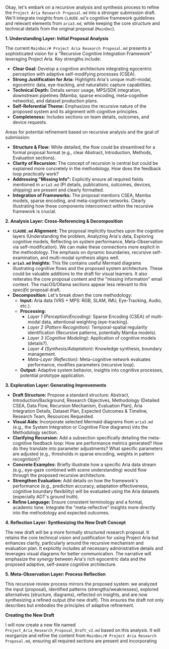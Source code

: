Okay, let's embark on a recursive analysis and synthesis process to refine the `Project Aria Research Proposal.md` into a stronger submission draft. We'll integrate insights from `CLAUDE.md`'s cognitive framework guidelines and relevant elements from `aria3.md`, while keeping the core structure and technical details from the original proposal (`MainDoc`).

**1. Understanding Layer: Initial Proposal Analysis**

The current `MainDoc/# Project Aria Research Proposal.md` presents a sophisticated vision for a "Recursive Cognitive Integration Framework" leveraging Project Aria. Key strengths include:
*   **Clear Goal:** Develop a cognitive architecture integrating egocentric perception with adaptive self-modifying processes (CSEA).
*   **Strong Justification for Aria:** Highlights Aria's unique multi-modal, egocentric data, eye-tracking, and naturalistic capture capabilities.
*   **Technical Depth:** Details sensor usage, MPS/SDK integration, downstream pipelines (Mamba, sparse encoding, meta-cognitive networks), and dataset production plans.
*   **Self-Referential Theme:** Emphasizes the recursive nature of the proposed system and its alignment with cognitive principles.
*   **Completeness:** Includes sections on team details, outcomes, and device requests.

Areas for potential refinement based on recursive analysis and the goal of submission:
*   **Structure & Flow:** While detailed, the flow could be streamlined for a formal proposal format (e.g., clear Abstract, Introduction, Methods, Evaluation sections).
*   **Clarity of Recursion:** The concept of recursion is central but could be explained more concretely in the methodology. How does the feedback loop *practically* work?
*   **Addressing "Missing Info":** Explicitly ensure all required fields mentioned in `aria3.md` (PI details, publications, outcomes, devices, shipping) are present and clearly formatted.
*   **Integration of Frameworks:** The proposal mentions CSEA, Mamba models, sparse encoding, and meta-cognitive networks. Clearly illustrating how these components interconnect within the recursive framework is crucial.

**2. Analysis Layer: Cross-Referencing & Decomposition**

*   **`CLAUDE.md` Alignment:** The proposal implicitly touches upon the cognitive layers (Understanding the problem, Analyzing Aria's data, Exploring cognitive models, Reflecting on system performance, Meta-Observation via self-modification). We can make these connections more explicit in the methodology. The emphasis on dynamic boundaries, recursive self-examination, and multi-modal synthesis aligns well.
*   **`aria3.md` Insights:** This file contains useful Mermaid diagrams illustrating cognitive flows and the proposed system architecture. These could be valuable additions to the draft for visual learners. It also reiterates the core proposal content and the "missing information" email context. The macOS/Ollama sections appear less relevant to *this specific* proposal draft.
*   **Decomposition:** Let's break down the core methodology:
    *   **Input:** Aria data (VRS + MPS: RGB, SLAM, IMU, Eye-Tracking, Audio, etc.).
    *   **Processing:**
        *   *Layer 1 (Perception/Encoding):* Sparse Encoding (CSEA) of multi-modal data, attentional weighting (eye-tracking).
        *   *Layer 2 (Pattern Recognition):* Temporal-spatial regularity identification (Recursive patterns, potentially Mamba models).
        *   *Layer 3 (Cognitive Modeling):* Application of cognitive models (details?).
        *   *Layer 4 (Synthesis/Adaptation):* Knowledge synthesis, boundary management.
        *   *Meta-Layer (Reflection):* Meta-cognitive network evaluates performance, modifies parameters (recursive loop).
    *   **Output:** Adaptive system behavior, insights into cognitive processes, potential prototype application.

**3. Exploration Layer: Generating Improvements**

*   **Draft Structure:** Propose a standard structure: Abstract, Introduction/Background, Research Objectives, Methodology (Detailed CSEA, Data Flow, Recursion Mechanism, Evaluation Plan), Aria Integration Details, Dataset Plan, Expected Outcomes & Timeline, Research Team, Resources Requested.
*   **Visual Aids:** Incorporate selected Mermaid diagrams from `aria3.md` (e.g., the System Integration or Cognitive Flow diagrams) into the Methodology section.
*   **Clarifying Recursion:** Add a subsection specifically detailing the meta-cognitive feedback loop: How are performance metrics generated? How do they translate into parameter adjustments? What specific parameters are adjusted (e.g., thresholds in sparse encoding, weights in pattern recognition)?
*   **Concrete Examples:** Briefly illustrate how a specific Aria data stream (e.g., eye-gaze combined with scene understanding) would flow through the proposed recursive architecture.
*   **Strengthen Evaluation:** Add details on how the framework's performance (e.g., prediction accuracy, adaptation effectiveness, cognitive boundary flexibility) will be evaluated using the Aria datasets (especially ADT's ground truth).
*   **Refine Language:** Ensure consistent terminology and a formal, academic tone. Integrate the "meta-reflective" insights more directly into the methodology and expected outcomes.

**4. Reflection Layer: Synthesizing the New Draft Concept**

The new draft will be a more formally structured research proposal. It retains the core technical vision and justification for using Project Aria but enhances clarity, particularly around the recursive mechanism and evaluation plan. It explicitly includes all necessary administrative details and leverages visual diagrams for better communication. The narrative will emphasize the *synergy* between Aria's rich egocentric data and the proposed adaptive, self-aware cognitive architecture.

**5. Meta-Observation Layer: Process Reflection**

This recursive review process mirrors the proposed system: we analyzed the input (proposal), identified patterns (strengths/weaknesses), explored alternatives (structure, diagrams), reflected on insights, and are now synthesizing a refined output (the new draft). This ensures the draft not only describes but *embodies* the principles of adaptive refinement.

**Creating the New Draft**

I will now create a new file named `Project_Aria_Research_Proposal_Draft_v2.md` based on this analysis. It will reorganize and refine the content from `MainDoc/# Project Aria Research Proposal.md`, ensuring all required sections are present and incorporating
